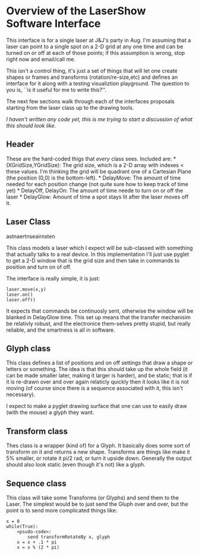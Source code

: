 Overview of the LaserShow Software Interface
============================================

This interface is for a single laser at J&J's party in Aug.  I'm assuming that a laser can point to a single spot on a 2-D grid at any one time and can be turned on or off at each of those points; if this assumption is wrong, stop right now and email/call me.

This isn't a control thing, it's just a set of things that will let one create shapes or frames and transforms (rotation/re-size,etc) and defines an interface for it along with a testing visualiztion playground.  The question to you is, ``is it useful for me to write this?''.

The next few sections walk through each of the interfaces proposals starting from the laser class up to the drawing tools.

*I haven't written any code yet, this is me trying to start a discussion of what this should look like.*


Header
------

These are the hard-coded thigs that _every_ class sees.  Included are:
    *  (XGridSize,YGridSize): The grid size, which is a 2-D array with indexes < these values.  I'm thinking the grid will be quadrant one of a Cartesian Plane (the position (0,0) is the bottom-left).
    *  DelayMove: The amount of time needed for each position change (not quite sure how to keep track of time yet)
    *  DelayOff, DelayOn: The amount of time neede to turn on or off the laser
    *  DelayGlow: Amount of time a spot stays lit after the laser moves off it.


Laser Class
-----------
astnaertnseairnsten

This class models a laser which I expect will be sub-classed with something that actually talks to a real device.  In this implementation I'll just use pyglet to get a 2-D window that is the grid size and then take in commands to position and turn on of off.

The interface is really simple, it is just:

    laser.move(x,y)
    laser.on()
    laser.off()

It expects that commands be continuosly sent, otherwise the window will be blanked in DelayGlow time.  This set up means that the transfer mechanisim be relativly robust, and the electronice them-selves pretty stupid, but really reliable, and the smartness is all in software.


Glyph class
-----------

This class defines a list of positions and on off settings that draw a shape or letters or something.  The idea is that this should take up the whole field (it can be made smaller later, making it larger is harder), and be static; that is if it is re-drawn over and over again relaticly quickly then it looks like it is not moving (of course since there is a sequence associated with it, this isn't necessary).

I expect to make a pyglet drawing surface that one can use to easily draw (with the mouse) a glyph they want.


Transform class
---------------

Thes class is a wrapper (kind of) for a Glyph.  It basically does some sort of transform on it and returns a new shape.  Transforms are things like make it 5% smaller, or rotate it pi/2 rad, or turn it upside down.  Generally the output should also look static (even though it's not) like a glyph.


Sequence class
--------------

This class will take some Transforms (or Glyphs) and send them to the Laser.  The simplest would be to just send the Gluph over and over, but the point is to send more complicated things like:

    x = 0
    while(True):
        <psudo-code>:
            send transformRotateBy x, glyph
        x = x + .1 * pi
        x = x % (2 * pi)


